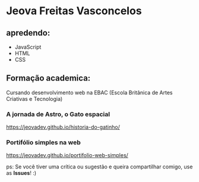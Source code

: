 # Jeova Freitas Vasconcelos

 
 ## apredendo:

* JavaScript
* HTML
* CSS

## Formação academica:

Cursando desenvolvimento web na EBAC (Escola Britânica de Artes Criativas e Tecnologia)

### A jornada de Astro, o Gato espacial
https://jeovadev.github.io/historia-do-gatinho/
### Portifólio simples na web
https://jeovadev.github.io/portifolio-web-simples/

ps: Se você tiver uma crítica ou sugestão e queira compartilhar comigo, use as **Issues**! :)
